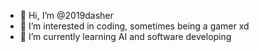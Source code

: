- 👋 Hi, I’m @2019dasher
- 👀 I’m interested in coding, sometimes being a gamer xd
- 🌱 I’m currently learning AI and software developing

<!---
2019dasher/2019dasher is a ✨ special ✨ repository because its `README.md` (this file) appears on your GitHub profile.
You can click the Preview link to take a look at your changes.
--->
